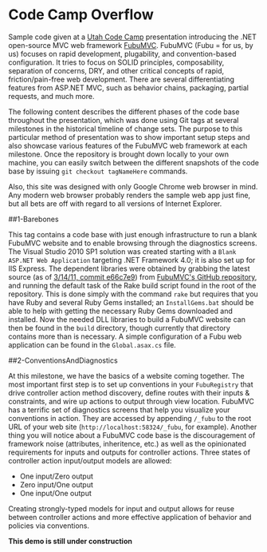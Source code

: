 Code Camp Overflow
===============

Sample code given at a [Utah Code Camp](http://utcodecamp.com/) presentation
introducing the .NET open-source MVC web framework
[FubuMVC](http://fubumvc.com/). FubuMVC (Fubu = for us, by us) focuses on rapid
development, plugability, and convention-based configuration. It tries to focus
on SOLID principles, composability, separation of concerns, DRY, and other
critical concepts of rapid, friction/pain-free web development. There are
several differentiating features from ASP.NET MVC, such as behavior chains,
packaging, partial requests, and much more.

The following content describes the different phases of the code base throughout
the presentation, which was done using Git tags at several milestones in the
historical timeline of change sets.  The purpose to this particular method of
presentation was to show important setup steps and also showcase various
features of the FubuMVC web framework at each milestone.  Once the repository is
brought down locally to your own machine, you can easily switch between the
different snapshots of the code base by issuing `git checkout tagNameHere`
commands.

Also, this site was designed with only Google Chrome web browser in mind. Any
modern web browser probably renders the sample web app just fine, but all bets
are off with regard to all versions of Internet Explorer.

##1-Barebones

This tag contains a code base with just enough infrastructure to run a blank
FubuMVC website and to enable browsing through the diagnostics screens. The
Visual Studio 2010 SP1 solution was created starting with a `Blank ASP.NET Web
Application` targeting .NET Framework 4.0; it is also set up for IIS Express.
The dependent libraries were obtained by grabbing the latest source (as of
[3/14/11, commit e66c7e9](https://github.com/DarthFubuMVC/fubumvc/commit/e66c7e9b713c54f6f390c86140a24c1ec0f53f99))
from [FubuMVC's GitHub repository](https://github.com/DarthFubuMVC/fubumvc), and
running the default task of the Rake build script found in the root of the
repository.  This is done simply with the command `rake` but requires that you
have Ruby and several Ruby Gems installed; an `InstallGems.bat` should be able
to help with getting the necessary Ruby Gems downloaded and installed.  Now the
needed DLL libraries to build a FubuMVC website can then be found in the `build`
directory, though currently that directory contains more than is necessary.  A
simple configuration of a Fubu web application can be found in the
`Global.asax.cs` file.

##2-ConventionsAndDiagnostics

At this milestone, we have the basics of a website coming together.  The most
important first step is to set up conventions in your `FubuRegistry` that drive
controller action method discovery, define routes with their inputs &
constraints, and wire up actions to output through view location.  FubuMVC has a
terrific set of diagnostics screens that help you visualize your conventions in
action.  They are accessed by appending `/_fubu` to the root URL of your web
site (`http://localhost:58324/_fubu`, for example). Another thing you will
notice about a FubuMVC code base is the discouragement of framework noise
(attributes, inheritence, etc.) as well as the opinionated requirements for
inputs and outputs for controller actions.  Three states of controller action
input/output models are allowed:

* One input/Zero output
* Zero input/One output
* One input/One output

Creating strongly-typed models for input and output allows for reuse between
controller actions and more effective application of behavior and policies via
conventions.

**This demo is still under construction**
